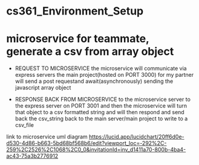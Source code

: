 # cs361_Environment_Setup

# microservice for teammate, generate a csv from array object

- REQUEST TO MICROSERVICE
 the microservice will communicate via express servers 
 the main project(hosted on PORT 3000) for my partner will send a post requestand await(asynchronously) sending the javascript array object 

- RESPONSE BACK FROM MICROSERVICE
to the microservice server to the express server on
 PORT 3001 and then the microservice will turn that object to a csv formatted string and will then respond and send back the csv_string 
 back to the main server/main project to write to a csv_file

 link to microservice uml diagram
 https://lucid.app/lucidchart/20ff6d0e-d530-4d86-b663-5bd68bf568b6/edit?viewport_loc=-292%2C-259%2C2526%2C1068%2C0_0&invitationId=inv_d1411a70-800b-4ba4-ac43-75a3b2776912
 